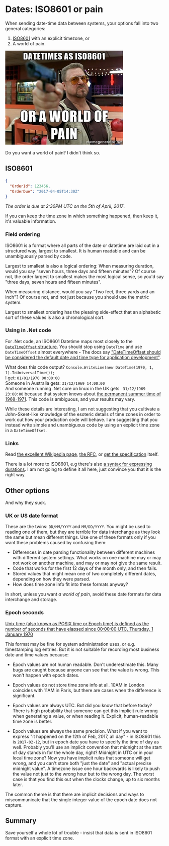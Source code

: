 # Dates: ISO8601 or pain

When sending date-time data between systems, your options fall into two general categories:
 
 1. [ISO8601](https://en.wikipedia.org/wiki/ISO_8601) with an explicit timezone, or 
 2. A world of pain.
 
![A world of pain](./images/iso8601_walter.jpg)

Do you want a world of pain? I didn't think so.
 
## ISO8601

```json
{
  "OrderId": 123456,
  "OrderDue": "2017-04-05T14:30Z"
}
```

*The order is due at 2:30PM UTC on the 5th of April, 2017*.

If you can keep the time zone in which something happened, then keep it, it's valuable information.

### Field ordering

ISO8601 is a format where all parts of the date or datetime are laid out in a structured way, largest to smallest. It is human readable and can be unambiguously parsed by code.

Largest to smallest is also a logical ordering: When measuring duration, would you say "seven hours, three days and fifteen minutes"? Of course not, the order largest to smallest makes the most logical sense, so you'd say "three days, seven hours and fifteen minutes". 

When measuring distance, would you say "Two feet, three yards and an inch"? Of course not, and not just because you should use the metric system.

Largest to smallest ordering has the pleasing side-effect that an alphabetic sort of these values is also a chronological sort.

### Using in .Net code

For .Net code, an ISO8601 Datetime maps most closely to the [`DateTimeOffset` structure](https://msdn.microsoft.com/en-us/library/system.datetimeoffset.aspx). You should stop using `DateTime` and use `DateTimeOffset` almost everywhere - The docs say [ "DateTimeOffset should be considered the default date and time type for application development"](https://msdn.microsoft.com/en-us/library/bb384267.aspx).

What does this code output?
`Console.WriteLine(new DateTime(1970, 1, 1).ToUniversalTime());`  
I get: `01/01/1970 00:00:00`  
Someone in Australia gets: `31/12/1969 14:00:00`  
And someone running .Net core on linux in the UK gets ` 31/12/1969 23:00:00` because that system knows about [the permanent summer time of 1968-1971](https://en.wikipedia.org/wiki/British_Summer_Time#Periods_of_deviation). This code is ambiguous, and your results may vary. 

While these details are interesting, I am not suggesting that you cultivate a John-Skeet-like knowledge of the esoteric details of time zones in order to work out how your production code will behave. I am suggesting that you instead write simple and unambiguous code by using an explicit time zone in a `DateTimeOffset`.

### Links 

Read [the excellent Wikipedia page](https://en.wikipedia.org/wiki/ISO_8601), [the RFC](https://tools.ietf.org/html/rfc3339), or [get the specification](http://www.iso.org/iso/home/standards/iso8601.htm) itself.

There is a lot more to ISO8601, e.g  there's also [a syntax for expressing durations](https://en.wikipedia.org/wiki/ISO_8601#Durations). I am not going to define it all here, just convince you that it is the right way.
 
## Other options 

And why they suck.

### UK or US date format

These are the twins: `DD/MM/YYYY` and `MM/DD/YYYY`. You might be used to reading one of them, but they are terrible for data interchange as they look the same but mean different things. Use one of these formats only if you want these problems caused by confusing them:

* Differences in date parsing functionality between different machines with different system settings. What works on one machine may or may not work on another machine, and may or may not give the same result.
* Code that works for the first 12 days of the month only, and then fails.
* Stored values that might mean one of two completely different dates, depending on how they were parsed.
* How does time zone info fit into these formats anyway?

In short, unless you want _a world of pain_, avoid these date formats for data interchange and storage.

### Epoch seconds

[Unix time (also known as POSIX time or Epoch time) is defined as the number of seconds that have elapsed since 00:00:00 UTC, Thursday, 1 January 1970](https://en.wikipedia.org/wiki/Unix_time)

This format may be fine for system administration uses, or e.g. timestamping log entries. But it is not suitable for recording most business date and time values because:

- Epoch values are not human readable. Don't underestimate this. Many bugs are caught because anyone can see that the value is wrong. This won't happen with epoch dates.

- Epoch values do not store time zone info at all. 10AM in London coincides with 11AM in Paris, but there are cases when the difference is significant. 

- Epoch values are always UTC. But did you know that before today? There is high probability that someone can get this implicit rule wrong when generating a value, or when reading it.  Explicit, human-readable time zone is better.


- Epoch values are always the same precision. What if you want to express "it happened on the 12th of Feb, 2017, all day" - in ISO8601 this is `2017-02-12`, but in epoch date you have to specify the time of day as well. Probably you'll use an implicit convention that midnight at the start of day stands in for the whole day, right? Midnight in UTC or in your local time zone?  Now you have implicit rules that someone will get wrong, and you can't store both "just the date" and "actual precise midnight value". A timezone issue one hour backwards is likely to push the value not just to the wrong hour but to the wrong day. The worst case is that you find this out when the clocks change, up to six months later.

The common theme is that there are implicit decisions and ways to miscommunicate that the single integer value of the epoch date does not capture. 

## Summary

Save yourself a whole lot of trouble - insist that data is sent in ISO8601 format with an explicit time zone.
